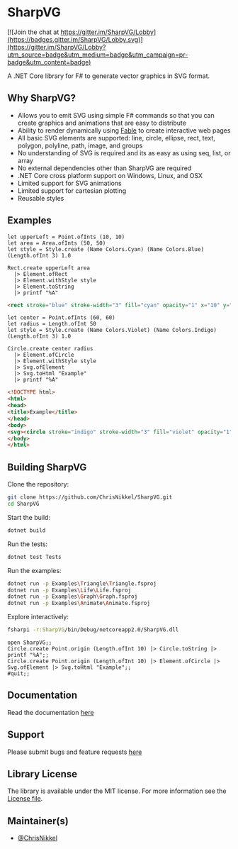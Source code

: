 # SharpVG

[![Join the chat at https://gitter.im/SharpVG/Lobby](https://badges.gitter.im/SharpVG/Lobby.svg)](https://gitter.im/SharpVG/Lobby?utm_source=badge&utm_medium=badge&utm_campaign=pr-badge&utm_content=badge)

A .NET Core library for F# to generate vector graphics in SVG format.

## Why SharpVG?

 - Allows you to emit SVG using simple F# commands so that you can create graphics and animations that are easy to distribute
 - Ability to render dynamically using [Fable](http://fable.io) to create interactive web pages
 - All basic SVG elements are supported: line, circle, ellipse, rect, text, polygon, polyline, path, image, and groups
 - No understanding of SVG is required and its as easy as using seq, list, or array
 - No external dependencies other than SharpVG are required
 - .NET Core cross platform support on Windows, Linux, and OSX
 - Limited support for SVG animations
 - Limited support for cartesian plotting
 - Reusable styles

## Examples

```F#
let upperLeft = Point.ofInts (10, 10)
let area = Area.ofInts (50, 50)
let style = Style.create (Name Colors.Cyan) (Name Colors.Blue) (Length.ofInt 3) 1.0

Rect.create upperLeft area
  |> Element.ofRect
  |> Element.withStyle style
  |> Element.toString
  |> printf "%A"
```

```html
<rect stroke="blue" stroke-width="3" fill="cyan" opacity="1" x="10" y="10" height="50" width="50"/>
```

```F#
let center = Point.ofInts (60, 60)
let radius = Length.ofInt 50
let style = Style.create (Name Colors.Violet) (Name Colors.Indigo) (Length.ofInt 3) 1.0

Circle.create center radius
  |> Element.ofCircle
  |> Element.withStyle style
  |> Svg.ofElement
  |> Svg.toHtml "Example"
  |> printf "%A"
```

```html
<!DOCTYPE html>
<html>
<head>
<title>Example</title>
</head>
<body>
<svg><circle stroke="indigo" stroke-width="3" fill="violet" opacity="1" r="50" cx="60" cy="60"/></svg>
</body>
</html>
```

## Building SharpVG

Clone the repository:
```bash
git clone https://github.com/ChrisNikkel/SharpVG.git
cd SharpVG
```

Start the build:
```bash
dotnet build
```

Run the tests:
```bash
dotnet test Tests
```

Run the examples:
```bash
dotnet run -p Examples\Triangle\Triangle.fsproj
dotnet run -p Examples\Life\Life.fsproj
dotnet run -p Examples\Graph\Graph.fsproj
dotnet run -p Examples\Animate\Animate.fsproj
```

Explore interactively:
```bash
fsharpi -r:SharpVG/bin/Debug/netcoreapp2.0/SharpVG.dll
```
```F#
open SharpVG;;
Circle.create Point.origin (Length.ofInt 10) |> Circle.toString |> printf "%A";;
Circle.create Point.origin (Length.ofInt 10) |> Element.ofCircle |> Svg.ofElement |> Svg.toHtml "Example";;
#quit;;
```
## Documentation

Read the documentation [here](https://github.com/ChrisNikkel/SharpVG/wiki)

## Support

Please submit bugs and feature requests [here](https://github.com/ChrisNikkel/SharpVG/issues)

## Library License

The library is available under the MIT license. For more information see the [License file](https://github.com/ChrisNikkel/SharpVG/blob/master/LICENSE.md).

## Maintainer(s)

- [@ChrisNikkel](https://github.com/ChrisNikkel)
